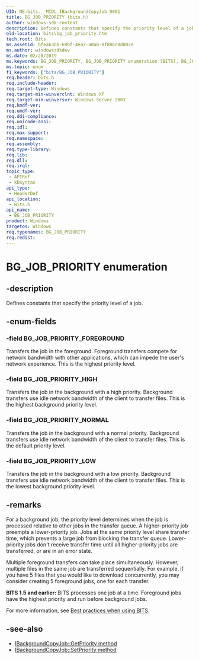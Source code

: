 ```yaml
---
UID: NE:bits.__MIDL_IBackgroundCopyJob_0001
title: BG_JOB_PRIORITY (bits.h)
author: windows-sdk-content
description: Defines constants that specify the priority level of a job.
old-location: bits\bg_job_priority.htm
tech.root: Bits
ms.assetid: bfeab3bb-69bf-4ea2-a0ab-8f886c0d082e
ms.author: windowssdkdev
ms.date: 02/20/2019
ms.keywords: BG_JOB_PRIORITY, BG_JOB_PRIORITY enumeration [BITS], BG_JOB_PRIORITY_FOREGROUND, BG_JOB_PRIORITY_HIGH, BG_JOB_PRIORITY_LOW, BG_JOB_PRIORITY_NORMAL, _drz_bg_job_priority, bits.bg_job_priority, bits/BG_JOB_PRIORITY, bits/BG_JOB_PRIORITY_FOREGROUND, bits/BG_JOB_PRIORITY_HIGH, bits/BG_JOB_PRIORITY_LOW, bits/BG_JOB_PRIORITY_NORMAL
ms.topic: enum
f1_keywords: ["bits/BG_JOB_PRIORITY"]
req.header: bits.h
req.include-header: 
req.target-type: Windows
req.target-min-winverclnt: Windows XP
req.target-min-winversvr: Windows Server 2003
req.kmdf-ver: 
req.umdf-ver: 
req.ddi-compliance: 
req.unicode-ansi: 
req.idl: 
req.max-support: 
req.namespace: 
req.assembly: 
req.type-library: 
req.lib: 
req.dll: 
req.irql: 
topic_type:
 - APIRef
 - kbSyntax
api_type:
 - HeaderDef
api_location:
 - Bits.h
api_name:
 - BG_JOB_PRIORITY
product: Windows
targetos: Windows
req.typenames: BG_JOB_PRIORITY
req.redist: 
---
```


# BG_JOB_PRIORITY enumeration

## -description
Defines constants that specify the priority level of a job.

## -enum-fields

### -field BG_JOB_PRIORITY_FOREGROUND
Transfers the job in the foreground. Foreground transfers compete for network bandwidth with other applications, which can impede the user's network experience. This is the highest priority level.

### -field BG_JOB_PRIORITY_HIGH
Transfers the job in the background with a high priority. Background transfers use idle network bandwidth of the client to transfer files. This is the highest background priority level.

### -field BG_JOB_PRIORITY_NORMAL
Transfers the job in the background with a normal priority. Background transfers use idle network bandwidth of the client to transfer files. This is the default priority level.

### -field BG_JOB_PRIORITY_LOW
Transfers the job in the background with a low priority. Background transfers use idle network bandwidth of the client to transfer files. This is the lowest background priority level.

## -remarks
For a background job, the priority level determines when the job is processed relative to other jobs in the transfer queue. A higher-priority job preempts a lower-priority job. Jobs at the same priority level share transfer time, which prevents a large job from blocking the transfer queue. Lower-priority jobs don't receive transfer time until all higher-priority jobs are transferred, or are in an error state. 

Multiple foreground transfers can take place simultaneously. However, multiple files in the same job are transferred sequentially. For example, if you have 5 files that you would like to download concurrently, you may consider creating 5 foreground jobs, one for each transfer.

**BITS 1.5 and earlier:** BITS processes one job at a time. Foreground jobs have the highest priority and run before background jobs.

For more information, see [Best practices when using BITS](/windows/desktop/bits/best-practices-when-using-bits).

## -see-also

* [IBackgroundCopyJob::GetPriority method](/windows/desktop/api/bits/nf-bits-ibackgroundcopyjob-getpriority)
* [IBackgroundCopyJob::SetPriority method](/windows/desktop/api/bits/nf-bits-ibackgroundcopyjob-setpriority)
